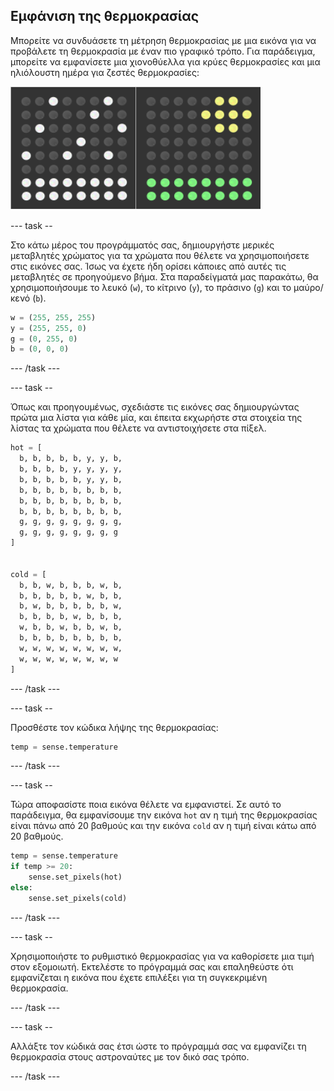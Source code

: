 ## Εμφάνιση της θερμοκρασίας

Μπορείτε να συνδυάσετε τη μέτρηση θερμοκρασίας με μια εικόνα για να προβάλετε τη θερμοκρασία με έναν πιο γραφικό τρόπο. Για παράδειγμα, μπορείτε να εμφανίσετε μια χιονοθύελλα για κρύες θερμοκρασίες και μια ηλιόλουστη ημέρα για ζεστές θερμοκρασίες:

![Ζεστό και κρύο](images/hot-and-cold.png)

\--- task --

Στο κάτω μέρος του προγράμματός σας, δημιουργήστε μερικές μεταβλητές χρώματος για τα χρώματα που θέλετε να χρησιμοποιήσετε στις εικόνες σας. Ίσως να έχετε ήδη ορίσει κάποιες από αυτές τις μεταβλητές σε προηγούμενο βήμα. Στα παραδείγματά μας παρακάτω, θα χρησιμοποιήσουμε το λευκό (`w`), το κίτρινο (`y`), το πράσινο (`g`) και το μαύρο/κενό (`b`).

```python
w = (255, 255, 255)
y = (255, 255, 0)
g = (0, 255, 0)
b = (0, 0, 0)
```

\--- /task \---

\--- task --

Όπως και προηγουμένως, σχεδιάστε τις εικόνες σας δημιουργώντας πρώτα μια λίστα για κάθε μία, και έπειτα εκχωρήστε στα στοιχεία της λίστας τα χρώματα που θέλετε να αντιστοιχήσετε στα πίξελ.

```python
hot = [
  b, b, b, b, b, y, y, b,
  b, b, b, b, y, y, y, y,
  b, b, b, b, b, y, y, b,
  b, b, b, b, b, b, b, b,
  b, b, b, b, b, b, b, b,
  b, b, b, b, b, b, b, b,
  g, g, g, g, g, g, g, g,
  g, g, g, g, g, g, g, g
]


cold = [
  b, b, w, b, b, b, w, b,
  b, b, b, b, b, w, b, b,
  b, w, b, b, b, b, b, w,
  b, b, b, b, w, b, b, b,
  w, b, b, w, b, b, w, b,
  b, b, b, b, b, b, b, b,
  w, w, w, w, w, w, w, w,
  w, w, w, w, w, w, w, w
]
```

\--- /task \---

\--- task --

Προσθέστε τον κώδικα λήψης της θερμοκρασίας:

```python
temp = sense.temperature
```

\--- /task \---

\--- task --

Τώρα αποφασίστε ποια εικόνα θέλετε να εμφανιστεί. Σε αυτό το παράδειγμα, θα εμφανίσουμε την εικόνα `hot` αν η τιμή της θερμοκρασίας είναι πάνω από 20 βαθμούς και την εικόνα `cold` αν η τιμή είναι κάτω από 20 βαθμούς.

```python
temp = sense.temperature
if temp >= 20:
    sense.set_pixels(hot)
else:
    sense.set_pixels(cold)
```

\--- /task \---

\--- task --

Χρησιμοποιήστε το ρυθμιστικό θερμοκρασίας για να καθορίσετε μια τιμή στον εξομοιωτή. Εκτελέστε το πρόγραμμά σας και επαληθεύστε ότι εμφανίζεται η εικόνα που έχετε επιλέξει για τη συγκεκριμένη θερμοκρασία.

\--- /task \---

\--- task --

Αλλάξτε τον κώδικά σας έτσι ώστε το πρόγραμμά σας να εμφανίζει τη θερμοκρασία στους αστροναύτες με τον δικό σας τρόπο.

\--- /task \---